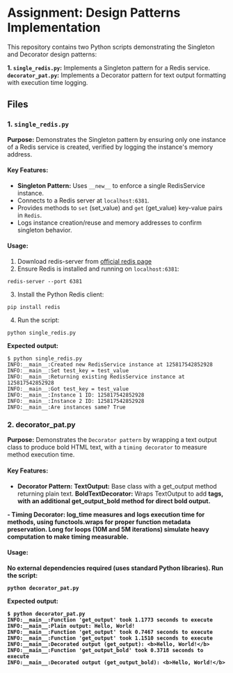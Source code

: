 # Assignment: Design Patterns Implementation
This repository contains two Python scripts demonstrating the Singleton and Decorator design patterns:

**1. `single_redis.py`:** Implements a Singleton pattern for a Redis service.
**`decorator_pat.py`:** Implements a Decorator pattern for text output formatting with execution time logging.

## Files
### 1. `single_redis.py`
**Purpose:** Demonstrates the Singleton pattern by ensuring only one instance of a Redis service is created, verified by logging the instance's memory address.
#### Key Features:

- **Singleton Pattern:** Uses `__new__` to enforce a single RedisService instance.
- Connects to a Redis server at `localhost:6381`.
- Provides methods to `set` (set_value) and `get` (get_value) key-value pairs in `Redis`.
- Logs instance creation/reuse and memory addresses to confirm singleton behavior.

#### Usage:
1. Download redis-server from [official redis page](https://redis.io/downloads/)
2. Ensure Redis is installed and running on `localhost:6381`:
```
redis-server --port 6381
```

3. Install the Python Redis client:
```
pip install redis
```

4. Run the script:
```
python single_redis.py
```

**Expected output:**
```
$ python single_redis.py
INFO:__main__:Created new RedisService instance at 125817542852928
INFO:__main__:Set test_key = test_value
INFO:__main__:Returning existing RedisService instance at 125817542852928
INFO:__main__:Got test_key = test_value
INFO:__main__:Instance 1 ID: 125817542852928
INFO:__main__:Instance 2 ID: 125817542852928
INFO:__main__:Are instances same? True
```

### 2. decorator_pat.py
**Purpose:** Demonstrates the `Decorator pattern` by wrapping a text output class to produce bold HTML text, with a `timing decorator` to measure method execution time.

#### Key Features:

- **Decorator Pattern:**
**TextOutput:** Base class with a get_output method returning plain text.
**BoldTextDecorator:** Wraps TextOutput to add <b> tags, with an additional get_output_bold method for direct bold output.


**- Timing Decorator:** log_time measures and logs execution time for methods, using functools.wraps for proper function metadata preservation.
Long for loops (10M and 5M iterations) simulate heavy computation to make timing measurable.

#### Usage:
No external dependencies required (uses standard Python libraries).
**Run the script:**
```
python decorator_pat.py
```

**Expected output:**
```
$ python decorator_pat.py
INFO:__main__:Function 'get_output' took 1.1773 seconds to execute
INFO:__main__:Plain output: Hello, World!
INFO:__main__:Function 'get_output' took 0.7467 seconds to execute
INFO:__main__:Function 'get_output' took 1.1510 seconds to execute
INFO:__main__:Decorated output (get_output): <b>Hello, World!</b>
INFO:__main__:Function 'get_output_bold' took 0.3718 seconds to execute
INFO:__main__:Decorated output (get_output_bold): <b>Hello, World!</b>
```